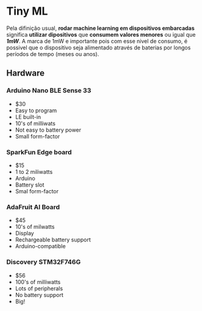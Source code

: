 # Tiny ML
Pela difinição usual, **rodar machine learning em dispositivos embarcadas** significa **utilizar dipositivos** que **consumem valores menores** ou igual que ***1mW***. A marca de 1mW e importante pois com esse nivel de consumo, é possivel que o dispositivo seja alimentado através de baterias por longos períodos de tempo (meses ou anos).

## Hardware

### Arduino Nano BLE Sense 33
- $30
- Easy to program
- LE built-in
- 10's of milliwats
- Not easy to battery power
- Small form-factor

### SparkFun Edge board
- $15
- 1 to 2 miliwatts
- Arduino
- Battery slot
- Smal form-factor

### AdaFruit AI Board
- $45
- 10's of milwatts
- Display
- Rechargeable battery support
- Arduino-compatible

### Discovery STM32F746G
- $56
- 100's of milliwatts
-  Lots of peripherals
-  No battery support
-  Big! 
